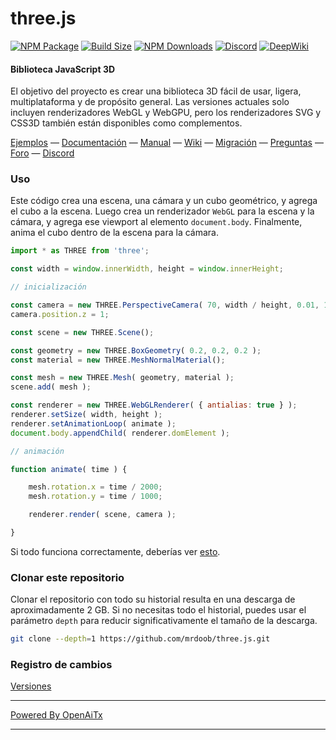 # three.js

[![NPM Package][npm]][npm-url]
[![Build Size][build-size]][build-size-url]
[![NPM Downloads][npm-downloads]][npmtrends-url]
[![Discord][discord]][discord-url]
[![DeepWiki][deepwiki]][deepwiki-url]

#### Biblioteca JavaScript 3D

El objetivo del proyecto es crear una biblioteca 3D fácil de usar, ligera, multiplataforma y de propósito general. Las versiones actuales solo incluyen renderizadores WebGL y WebGPU, pero los renderizadores SVG y CSS3D también están disponibles como complementos.

[Ejemplos](https://threejs.org/examples/) &mdash;
[Documentación](https://threejs.org/docs/) &mdash;
[Manual](https://threejs.org/manual/) &mdash;
[Wiki](https://github.com/mrdoob/three.js/wiki) &mdash;
[Migración](https://github.com/mrdoob/three.js/wiki/Migration-Guide) &mdash;
[Preguntas](https://stackoverflow.com/questions/tagged/three.js) &mdash;
[Foro](https://discourse.threejs.org/) &mdash;
[Discord](https://discord.gg/56GBJwAnUS)

### Uso

Este código crea una escena, una cámara y un cubo geométrico, y agrega el cubo a la escena. Luego crea un renderizador `WebGL` para la escena y la cámara, y agrega ese viewport al elemento `document.body`. Finalmente, anima el cubo dentro de la escena para la cámara.

```javascript
import * as THREE from 'three';

const width = window.innerWidth, height = window.innerHeight;

// inicialización

const camera = new THREE.PerspectiveCamera( 70, width / height, 0.01, 10 );
camera.position.z = 1;

const scene = new THREE.Scene();

const geometry = new THREE.BoxGeometry( 0.2, 0.2, 0.2 );
const material = new THREE.MeshNormalMaterial();

const mesh = new THREE.Mesh( geometry, material );
scene.add( mesh );

const renderer = new THREE.WebGLRenderer( { antialias: true } );
renderer.setSize( width, height );
renderer.setAnimationLoop( animate );
document.body.appendChild( renderer.domElement );

// animación

function animate( time ) {

	mesh.rotation.x = time / 2000;
	mesh.rotation.y = time / 1000;

	renderer.render( scene, camera );

}
```

Si todo funciona correctamente, deberías ver [esto](https://jsfiddle.net/v98k6oze/).

### Clonar este repositorio

Clonar el repositorio con todo su historial resulta en una descarga de aproximadamente 2 GB. Si no necesitas todo el historial, puedes usar el parámetro `depth` para reducir significativamente el tamaño de la descarga.

```sh
git clone --depth=1 https://github.com/mrdoob/three.js.git
```

### Registro de cambios

[Versiones](https://github.com/mrdoob/three.js/releases)


[npm]: https://img.shields.io/npm/v/three
[npm-url]: https://www.npmjs.com/package/three
[build-size]: https://badgen.net/bundlephobia/minzip/three
[build-size-url]: https://bundlephobia.com/result?p=three
[npm-downloads]: https://img.shields.io/npm/dw/three
[npmtrends-url]: https://www.npmtrends.com/three
[discord]: https://img.shields.io/discord/685241246557667386
[discord-url]: https://discord.gg/56GBJwAnUS
[deepwiki]: https://deepwiki.com/badge.svg
[deepwiki-url]: https://deepwiki.com/mrdoob/three.js

---

[Powered By OpenAiTx](https://github.com/OpenAiTx/OpenAiTx)

---